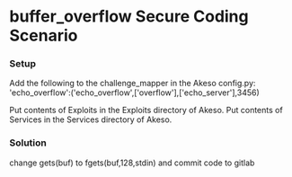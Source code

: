# buffer_overflow Secure Coding Scenario

### Setup
Add the following to the challenge_mapper in the Akeso config.py:
'echo_overflow':('echo_overflow',['overflow'],['echo_server'],3456)

Put contents of Exploits in the Exploits directory of Akeso.
Put contents of Services in the Services directory of Akeso.

### Solution
change gets(buf) to fgets(buf,128,stdin) and commit code to gitlab
